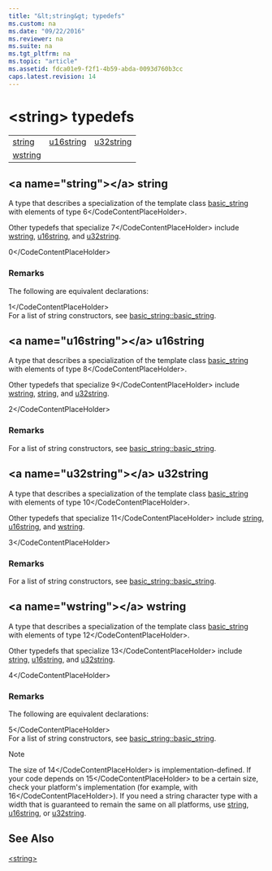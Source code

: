 ```yaml
---
title: "&lt;string&gt; typedefs"
ms.custom: na
ms.date: "09/22/2016"
ms.reviewer: na
ms.suite: na
ms.tgt_pltfrm: na
ms.topic: "article"
ms.assetid: fdca01e9-f2f1-4b59-abda-0093d760b3cc
caps.latest.revision: 14
---
```

# &lt;string&gt; typedefs
||||  
|-|-|-|  
|[string](#string)|[u16string](#u16string)|[u32string](#u32string)|  
|[wstring](#wstring)|  
  
##  \<a name="string">\</a>  string  
 A type that describes a specialization of the template class [basic_string](../vs140/basic_string-class.md) with elements of type <CodeContentPlaceHolder>6\</CodeContentPlaceHolder>.  
  
 Other typedefs that specialize <CodeContentPlaceHolder>7\</CodeContentPlaceHolder> include [wstring](../vs140/-string--typedefs.md#wstring), [u16string](../vs140/-string--typedefs.md#u16string), and [u32string](../vs140/-string--typedefs.md#u32string).  
  
<CodeContentPlaceHolder>0\</CodeContentPlaceHolder>  
### Remarks  
 The following are equivalent declarations:  
  
<CodeContentPlaceHolder>1\</CodeContentPlaceHolder>  
 For a list of string constructors, see [basic_string::basic_string](../vs140/basic_string-class.md#basic_string__basic_string).  
  
##  \<a name="u16string">\</a>  u16string  
 A type that describes a specialization of the template class [basic_string](../vs140/basic_string-class.md) with elements of type <CodeContentPlaceHolder>8\</CodeContentPlaceHolder>.  
  
 Other typedefs that specialize <CodeContentPlaceHolder>9\</CodeContentPlaceHolder> include [wstring](../vs140/-string--typedefs.md#wstring), [string](../vs140/-string--typedefs.md#string), and [u32string](../vs140/-string--typedefs.md#u32string).  
  
<CodeContentPlaceHolder>2\</CodeContentPlaceHolder>  
### Remarks  
 For a list of string constructors, see [basic_string::basic_string](../vs140/basic_string-class.md#basic_string__basic_string).  
  
##  \<a name="u32string">\</a>  u32string  
 A type that describes a specialization of the template class [basic_string](../vs140/basic_string-class.md) with elements of type <CodeContentPlaceHolder>10\</CodeContentPlaceHolder>.  
  
 Other typedefs that specialize <CodeContentPlaceHolder>11\</CodeContentPlaceHolder> include [string](../vs140/-string--typedefs.md#string), [u16string](../vs140/-string--typedefs.md#u16string), and [wstring](../vs140/-string--typedefs.md#wstring).  
  
<CodeContentPlaceHolder>3\</CodeContentPlaceHolder>  
### Remarks  
 For a list of string constructors, see [basic_string::basic_string](../vs140/basic_string-class.md#basic_string__basic_string).  
  
##  \<a name="wstring">\</a>  wstring  
 A type that describes a specialization of the template class [basic_string](../vs140/basic_string-class.md) with elements of type <CodeContentPlaceHolder>12\</CodeContentPlaceHolder>.  
  
 Other typedefs that specialize <CodeContentPlaceHolder>13\</CodeContentPlaceHolder> include [string](../vs140/-string--typedefs.md#string), [u16string](../vs140/-string--typedefs.md#u16string), and [u32string](../vs140/-string--typedefs.md#u32string).  
  
<CodeContentPlaceHolder>4\</CodeContentPlaceHolder>  
### Remarks  
 The following are equivalent declarations:  
  
<CodeContentPlaceHolder>5\</CodeContentPlaceHolder>  
 For a list of string constructors, see [basic_string::basic_string](../vs140/basic_string-class.md#basic_string__basic_string).  
  
> [!NOTE]
>  The size of <CodeContentPlaceHolder>14\</CodeContentPlaceHolder> is implementation-defined. If your code depends on <CodeContentPlaceHolder>15\</CodeContentPlaceHolder> to be a certain size, check your platform's implementation (for example, with <CodeContentPlaceHolder>16\</CodeContentPlaceHolder>). If you need a string character type with a width that is guaranteed to remain the same on all platforms, use [string](../vs140/-string--typedefs.md#string), [u16string](../vs140/-string--typedefs.md#u16string), or [u32string](../vs140/-string--typedefs.md#u32string).  
  
## See Also  
 [&lt;string&gt;](../vs140/-string-.md)